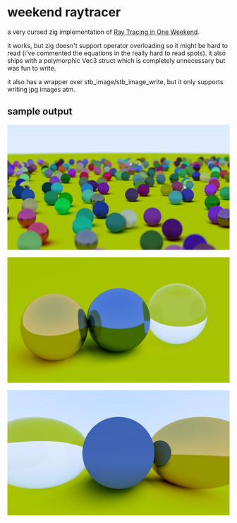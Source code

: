 # weekend raytracer

a very cursed zig implementation of [Ray Tracing in One Weekend](https://raytracing.github.io/books/RayTracingInOneWeekend.html).

it works, but zig doesn't support operator overloading so it might be hard to read (i've commented the equations in the really hard to read spots). it also ships with a polymorphic Vec3 struct which is completely unnecessary but was fun to write.

it also has a wrapper over stb_image/stb_image_write, but it only supports writing jpg images atm.

## sample output

![The final output, with over a hundred spheres lying on a large plane](images/final.jpg)

![A render with two metal spheres and a glass sphere, with the camera up and to the left of them](images/camera-shift.jpg)

![An earlier render with a metal sphere, a glass sphere, and a matte sphere, with a close up camera](images/glass-and-metal.jpg)
